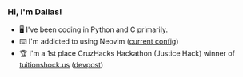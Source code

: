 ### Hi, I'm Dallas!

- 🖥️ I've been coding in Python and C primarily.
- ⌨️ I'm addicted to using Neovim ([current config](https://github.com/dallasmeyer/nvim))
- 🏆 I'm a 1st place CruzHacks Hackathon (Justice Hack) winner of [tuitionshock.us](http:tuitionshock.us) ([devpost](https://devpost.com/software/tuition-shock)) 

<!--
**dallasmeyer/dallasmeyer** is a ✨ _special_ ✨ repository because its `README.md` (this file) appears on your GitHub profile.

Here are some ideas to get you started:

- 🔭 I’m currently working on ...
- 🌱 I’m currently learning ...
- 👯 I’m looking to collaborate on ...
- 🤔 I’m looking for help with ...
- 💬 Ask me about ...
- 📫 How to reach me: ...
- 😄 Pronouns: ...
- ⚡ Fun fact: ...
-->
